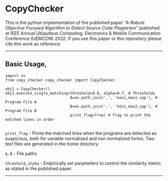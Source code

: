 # CopyChecker
This is the python implementation of the published paper *"A Robust Objective Focused Algorithm to Detect Source Code Plagiarism"* published at IEEE Annual Ubiquitous Computing, Electronics & Mobile Communication Conference (UEMCON) 2022. If you use this paper or this repository please cite this work as reference.

---

## Basic Usage, 
```
import os
from copy_checker.copy_checker import CopyChecker

obj1 = CopyChecker()
obj1.execute_single_matching(threshold=0.8, alpha=0.7, # Thresholds
                             A=os.path.join('.', 'mini_max1.cpp'), # Program File A
                             B=os.path.join('.', 'mini_max2.cpp'), # Program File B
                             print_flag=True) # Flag to print the matched lines in order
                             
```
`print_flag` - Prints the matched lines when the programs are detected as suspicious, both for variable normalized and non normalized forms. Two text files are generated in the home directory.

`A`, `B` - File paths 

`threshold`, `alpha` - Empirically set parameters to control the similarity metric as stated in the published paper.

---




